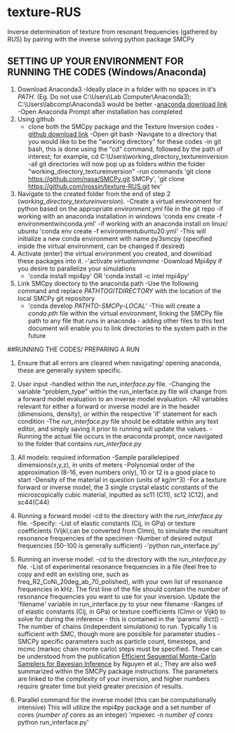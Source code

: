 # texture-RUS
Inverse determination of texture from resonant frequencies (gathered by RUS) by pairing with the inverse solving python package SMCPy

## SETTING UP YOUR ENVIRONMENT FOR RUNNING THE CODES (Windows/Anaconda)
1. Download Anaconda3
    -Ideally place in a folder with no spaces in it's $PATH$. (Eg. Do not use C:\Users\Lab Computer\Anaconda3); C:\Users\labcomp\Anaconda3 would be better
    -[anaconda download link](https://www.anaconda.com/products/individual)
    -Open Anaconda Prompt after installation has completed
2. Using github
    - clone both the SMCpy package and the Texture Inversion codes
    -[github download link](https://git-scm.com/downloads)
    -Open git bash
    -Navigate to a directory that you would like to be the "working directory" for these codes
    -in git bash, this is done using the "cd" command, followed by the path of interest; for example, cd C:\Users\working_directory_textureinversion
    -all git directories will now pop up as folders within the folder "working_directory_textureinversion"
    -run commands 'git clone https://github.com/nasa/SMCPy.git SMCPy', 'git clone https://github.com/jrossin/texture-RUS.git tex'
3. Navigate to the created folder from the end of step 2 (*working_directory_textureinversion*).
-Create a virtual environment for python based on the appropriate *environment.yml* file in the git repo
-if working with an anaconda installation in windows 'conda env create -f environmentwinconda.yml'
-if working with an anaconda install on linux/ ubuntu 'conda env create -f environmentubuntu20.yml'
-This will initialize a new conda environment with name py3smcpy (specified inside the virtual environment, can be changed if desired)
4. Activate (enter) the virtual environment you created, and download these packages into it.
    -'activate *virtualenvname*
    -Download Mpi4py if you desire to parallelize your simulations
    -  'conda install mpi4py' OR 'conda install -c intel mpi4py'
5. Link SMCpy directory to the anaconda path
    -Use the following command and replace *PATHTOGITDIRECTORY* with the location of the local SMCPy git repository
    - 'conda develop *PATHTO-SMCPy-LOCAL*'
    -This will create a *conda.pth* file within the virtual environment, linking the SMCPy file path to any file that runs in anaconda - adding other files to this text document will enable you to link directories to the system path in the future

##RUNNING THE CODES/ PREPARING A RUN
1. Ensure that all errors are cleared when navigating/ opening anaconda, these are generally system specific.
2. User input
-handled within the *run_interface.py* file.
-Changing the variable "problem_type" within the run_interface.py file will change from a forward model evaluation to an inverse model evaluation.
-All variables relevant for either a forward or inverse model are in the header (dimensions, density), or within the respective 'if' statement for each condition
-The *run_interface.py* file should be editable within any text editor, and simply saving it prior to running will update the values.
-Running the actual file occurs in the anaconda prompt, once navigated to the folder that contains *run_interface.py*
3. All models: required information
    -Sample parallelepiped dimensions(x,y,z), in units of meters
    -Polynomial order of the approximation (8-16, even numbers only), 10 or 12 is a good place to start
    -Density of the material in question (units of kg/m^3)
    -For a texture forward or inverse model, the 3 single crystal elastic constants of the microscopically cubic material, inputted as sc11 (C11), sc12 (C12), and sc44(C44)

4. Running a forward model
    -cd to the  directory with the *run_interface.py* file.
    -Specify:
    -List of elastic constants (Cij, in GPa) or texture coefficients (Vijkl,can be converted from Clmn), to simulate the resultant resonance frequencies of the specimen
    -Number of desired output frequencies (50-100 is generally sufficient)
    -'python run_interface.py'

5. Running an inverse model:
    -cd to the  directory with the *run_interface.py* file.
    -List of experimental resonance frequencies in a file (feel free to copy and edit an existing one, such as freq_R2_CoNi_20deg_ab_70_polished), with your own list of resonance frequencies in kHz. The first line of the file should contain the number of resonance frequencies you want to use for your inversion. Update the 'filename' variable in run_interface.py to your new filename
    -Ranges of of elastic constants (Cij, in GPa) or texture coefficients (Clmn or Vijkl) to solve for during the inference - this is contained in the 'params' dict()
    -The number of chains (independent simulations) to run. Typically 1 is sufficient with SMC, though more are possible for parameter studies
    -SMCPy specific parameters such as particle count, timesteps, and mcmc (markoc chain monte carlo) steps must be specified. These can be understood from the publication [Efficient Sequential Monte-Carlo Samplers for Bayesian Inference](10.1109/TSP.2015.2504342) by Nguyen et al.; They are also well summarized within the SMCPy package instructions. The parameters are linked to the complexity of your inversion, and higher numbers require greater time but yield greater precision of results.
6. Parallel command for the inverse model (this can be computationally intensive)
    This will utilize the mpi4py package and a set number of cores (*number of cores* as an integer)
    'mpiexec -n *number of cores* python run_interface.py'

